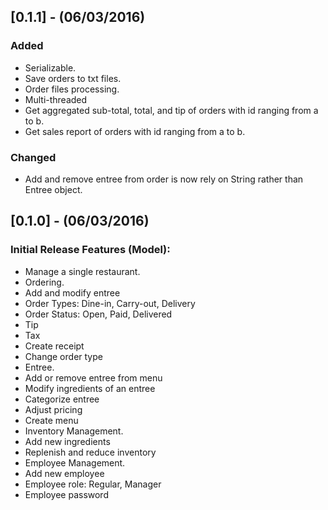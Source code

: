 [0.1.1] - (06/03/2016)
------------------
### Added
 * Serializable.
 * Save orders to txt files.
 * Order files processing.
  * Multi-threaded
  * Get aggregated sub-total, total, and tip of orders with id ranging from a to b.
  * Get sales report of orders with id ranging from a to b.
  
### Changed
 * Add and remove entree from order is now rely on String rather than Entree object.



[0.1.0] - (06/03/2016)
------------------
### Initial Release Features (Model):
 * Manage a single restaurant.
 * Ordering.
  * Add and modify entree
  * Order Types: Dine-in, Carry-out, Delivery
  * Order Status: Open, Paid, Delivered
  * Tip
  * Tax
  * Create receipt
  * Change order type
 * Entree.
  * Add or remove entree from menu
  * Modify ingredients of an entree
  * Categorize entree
  * Adjust pricing
  * Create menu
 * Inventory Management.
  * Add new ingredients
  * Replenish and reduce inventory
 * Employee Management.
  * Add new employee
  * Employee role: Regular, Manager
  * Employee password
 
